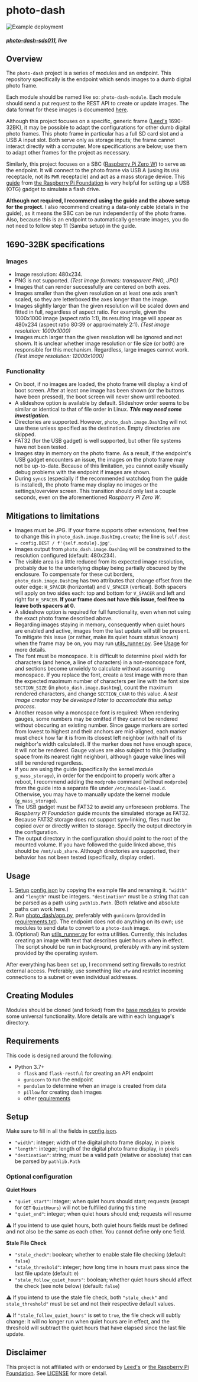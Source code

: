 # photo-dash

![Example deployment][.header]

##### *[photo-dash-sds011](https://github.com/cj-wong/photo-dash-sds011), live*


## Overview

The `photo-dash` project is a series of modules and an endpoint. This repository specifically is the endpoint which sends images to a dumb digital photo frame.

Each module should be named like so: `photo-dash-module`. Each module should send a put request to the REST API to create or update images. The data format for these images is documented [here](docs/DATA.md).

Although this project focuses on a specific, generic frame ([Leed's] 1690-32BK), it may be possible to adapt the configurations for other dumb digital photo frames. This photo frame in particular has a full SD card slot and a USB A input slot. Both serve only as storage inputs; the frame cannot interact directly with a computer. More specifications are below; use them to adapt other frames for the project as necessary.

Similarly, this project focuses on a SBC ([Raspberry Pi Zero W][RPIZ]) to serve as the endpoint. It will connect to the photo frame via USB A (using its `USB` receptacle, not its `PWR` receptacle) and act as a mass storage device. This [guide][USBGUIDE] from [the Raspberry Pi Foundation][RPI] is very helpful for setting up a USB (OTG) gadget to simulate a flash drive.

**Although not required, I recommend using the guide and the above setup for the project.** I also recommend creating a data-only cable (details in the guide), as it means the SBC can be run independently of the photo frame. Also, because this is an endpoint to automatically generate images, you do not need to follow step 11 (Samba setup) in the guide.

## 1690-32BK specifications

### Images

- Image resolution: 480x234.
- PNG is not supported. *(Test image formats: transparent PNG, JPG)*
- Images that can render successfully are centered on both axes.
- Images smaller than the given resolution on at least one axis aren't scaled, so they are letterboxed the axes longer than the image.
- Images slightly larger than the given resolution will be scaled down and fitted in full, regardless of aspect ratio. For example, given the 1000x1000 image (aspect ratio 1:1), its resulting image will appear as 480x234 (aspect ratio 80:39 or approximately 2:1). *(Test image resolution: 1000x1000)*
- Images much larger than the given resolution will be ignored and not shown. It is unclear whether image resolution or file size (or both) are responsible for this mechanism. Regardless, large images cannot work. *(Test image resolution: 12000x1000)*

### Functionality

- On boot, if no images are loaded, the photo frame will display a kind of boot screen. After at least one image has been shown (or the buttons have been pressed), the boot screen will never show until rebooted.
- A slideshow option is available by default. Slideshow order seems to be similar or identical to that of file order in Linux. ***This may need some investigation.***
- Directories are supported. However, `photo_dash.image.DashImg` will not use these unless specified as the destination. Empty directories are skipped.
- FAT32 (for the USB gadget) is well supported, but other file systems have not been tested.
- Images stay in memory on the photo frame. As a result, if the endpoint's USB gadget encounters an issue, the images on the photo frame may not be up-to-date. Because of this limitation, you cannot easily visually debug problems with the endpoint if images are shown.
- During `sync`s (especially if the recommended watchdog from the [guide][USBGUIDE] is installed), the photo frame may display no images or the settings/overview screen. This transition should only last a couple seconds, even on the aforementioned *Raspberry Pi Zero W*.

## Mitigations to limitations

- Images must be JPG. If your frame supports other extensions, feel free to change this in `photo_dash.image.DashImg.create`; the line is `self.dest = config.DEST / f'{self.module}.jpg'`.
- Images output from `photo_dash.image.DashImg` will be constrained to the resolution configured (default: 480x234).
- The visible area is a little reduced from its expected image resolution, probably due to the underlying display being partially obscured by the enclosure. To compensate for these cut borders, `photo_dash.image.DashImg` has two attributes that change offset from the outer edge: `H_SPACER` (horizontal) and `V_SPACER` (vertical). Both spacers will apply on two sides each: top and bottom for `V_SPACER` and left and right for `H_SPACER`. **If your frame does not have this issue, feel free to leave both spacers at 0.**
- A slideshow option is required for full functionality, even when not using the exact photo frame described above.
- Regarding images staying in memory, consequently when quiet hours are enabled and active, images from the last update will still be present. To mitigate this issue (or rather, make its quiet hours status known) when the frame may be on, you may run [utils_runner.py](utils_runner.py). See [Usage](#usage) for more details.
- The font must be monospace. It is difficult to determine pixel width for characters (and hence, a line of characters) in a non-monospace font, and sections become unwieldy to calculate without assuming monospace. If you replace the font, create a test image with more than the expected maximum number of characters per line with the font size `SECTION_SIZE` (in `photo_dash.image.DashImg`), count the maximum rendered characters, and change `SECTION_CHAR` to this value. *A test image creator may be developed later to accomodate this setup process.*
- Another reason why a monospace font is required: When rendering gauges, some numbers may be omitted if they cannot be rendered without obscuring an existing number. Since gauge markers are sorted from lowest to highest and their anchors are mid-aligned, each marker must check how far it is from its closest left neighbor (with half of its neighbor's width calculated). If the marker does not have enough space, it will not be rendered. Gauge values are also subject to this (including space from its nearest right neighbor), although gauge value lines will still be rendered regardless.
- If you are using the guide (specifically the kernel module `g_mass_storage`), in order for the endpoint to properly work after a reboot, I recommend adding the `modprobe` command (without `modprobe`) from the guide into a separate file under `/etc/modules-load.d`. Otherwise, you may have to manually update the kernel module (`g_mass_storage`).
- The USB gadget must be FAT32 to avoid any unforeseen problems. The *Raspberry Pi Foundation* guide mounts the simulated storage as FAT32.
- Because FAT32 storage does not support sym-linking, files must be copied over or directly written to storage. Specify the output directory in the configuration.
- The output directory in the configuration should point to the root of the mounted volume. If you have followed the guide linked above, this should be `/mnt/usb_share`. Although directories are supported, their behavior has not been tested (specifically, display order).

## Usage

1. [Setup](#setup) [config.json](config.json.example) by copying the example file and renaming it. `"width"` and `"length"` must be integers. `"destination"` must be a string that can be parsed as a path using `pathlib.Path`. (Both relative and absolute paths can work here.)
2. Run [photo_dash/app.py](photo_dash/app.py), preferably with `gunicorn` (provided in [requirements.txt](requirements.txt)). The endpoint does not do anything on its own; use modules to send data to convert to a `photo-dash` image.
3. (Optional) Run [utils_runner.py](utils_runner.py) for extra utilities. Currently, this includes creating an image with text that describes quiet hours when in effect. The script should be run in background, preferably with any init system provided by the operating system.

After everything has been set up, I recommend setting firewalls to restrict external access. Preferably, use something like `ufw` and restrict incoming connections to a subnet or even individual addresses.

## Creating Modules

Modules should be cloned (and forked) from the [base modules](https://github.com/cj-wong/photo-dash-base) to provide some universal functionality. More details are within each language's directory.

## Requirements

This code is designed around the following:

- Python 3.7+
    - `flask` and `flask-restful` for creating an API endpoint
    - `gunicorn` to run the endpoint
    - `pendulum` to determine when an image is created from data
    - `pillow` for creating dash images
    - other [requirements](requirements.txt)

## Setup

Make sure to fill in all the fields in [config.json](config.json.example).

- `"width"`: integer; width of the digital photo frame display, in pixels
- `"length"`: integer; length of the digital photo frame display, in pixels
- `"destination"`: string; must be a valid path (relative or absolute) that can be parsed by `pathlib.Path`

### Optional configuration

**Quiet Hours**

- `"quiet_start"`: integer; when quiet hours should start; requests (except for `GET` `QuietHours`) will not be fulfilled during this time
- `"quiet_end"`: integer; when quiet hours should end; requests will resume

⚠ If you intend to use quiet hours, both quiet hours fields must be defined and not also be the same as each other. You cannot define only one field.

**Stale File Check**

- `"stale_check"`: boolean; whether to enable stale file checking (default: `false`)
- `"stale_threshold"`: integer; how long time in hours must pass since the last file update (default: `0`)
- `"stale_follow_quiet_hours"`: boolean; whether quiet hours should affect the check (see note below) (default: `false`)

⚠ If you intend to use the stale file check, both `"stale_check"` and `stale_threshold"` must be set and not their respective default values.

⚠ If `"stale_follow_quiet_hours"` is set to `true`, the file check will subtly change: it will no longer run when quiet hours are in effect, and the threshold will subtract the quiet hours that have elapsed since the last file update.

## Disclaimer

This project is not affiliated with or endorsed by [Leed's] or [the Raspberry Pi Foundation][RPI]. See [LICENSE](LICENSE) for more detail.

[Leed's]: https://www.pcna.com/leeds/en-us
[RPI]: https://www.raspberrypi.org/
[RPIZ]: https://www.raspberrypi.org/products/raspberry-pi-zero-w/
[USBGUIDE]: https://magpi.raspberrypi.org/articles/pi-zero-w-smart-usb-flash-drive
[.header]: images/example.jpg?raw=true
[base.py]: https://github.com/cj-wong/photo-dash-base.py
